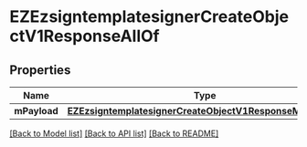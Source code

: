 # EZEzsigntemplatesignerCreateObjectV1ResponseAllOf

## Properties
Name | Type | Description | Notes
------------ | ------------- | ------------- | -------------
**mPayload** | [**EZEzsigntemplatesignerCreateObjectV1ResponseMPayload***](EZEzsigntemplatesignerCreateObjectV1ResponseMPayload.md) |  | 

[[Back to Model list]](../README.md#documentation-for-models) [[Back to API list]](../README.md#documentation-for-api-endpoints) [[Back to README]](../README.md)


